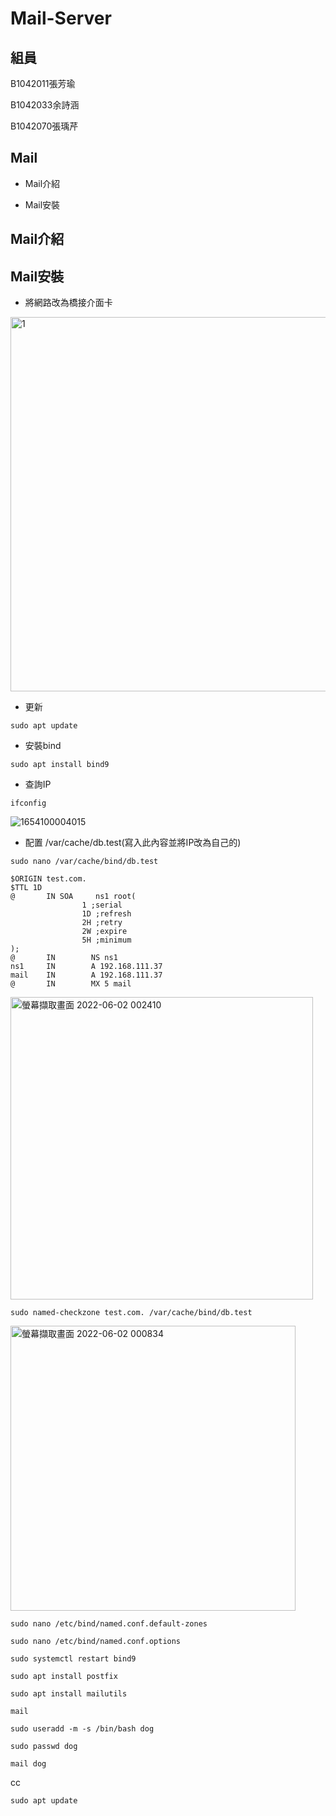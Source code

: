 # Mail-Server
## 組員
B1042011張芳瑜

B1042033余詩涵

B1042070張瑀芹
## Mail
* Mail介紹

* Mail安裝
## Mail介紹
## Mail安裝
- 將網路改為橋接介面卡

<img width="599" alt="1" src="https://user-images.githubusercontent.com/106367137/171447823-a085575b-1536-4cb3-83e4-b41d7b848e63.png">

- 更新
```shell
sudo apt update
```
- 安裝bind
```shell
sudo apt install bind9
```
- 查詢IP
```shell
ifconfig
```
![1654100004015](https://user-images.githubusercontent.com/106367137/171451126-e5d77c33-1ffd-427f-b682-e031582293ee.jpg)
- 配置 /var/cache/db.test(寫入此內容並將IP改為自己的)
```shell
sudo nano /var/cache/bind/db.test
```
```properties
$ORIGIN test.com.
$TTL 1D
@       IN SOA     ns1 root(
                1 ;serial
                1D ;refresh
                2H ;retry
                2W ;expire
                5H ;minimum
);
@       IN        NS ns1
ns1     IN        A 192.168.111.37
mail    IN        A 192.168.111.37
@       IN        MX 5 mail
```
<img width="484" alt="螢幕擷取畫面 2022-06-02 002410" src="https://user-images.githubusercontent.com/106367137/171453467-0e1a4b49-c525-4b15-ab2a-7137815a1cc7.png">

```shell
sudo named-checkzone test.com. /var/cache/bind/db.test
```
<img width="456" alt="螢幕擷取畫面 2022-06-02 000834" src="https://user-images.githubusercontent.com/106367137/171450098-74f158a8-4d22-433c-ad61-bb5912ffb3e6.png">

```shell
sudo nano /etc/bind/named.conf.default-zones
```

```shell
sudo nano /etc/bind/named.conf.options
```

```shell
sudo systemctl restart bind9
```


```shell
sudo apt install postfix
```

```shell
sudo apt install mailutils
```

```shell
mail
```

```shell
sudo useradd -m -s /bin/bash dog
```

```shell
sudo passwd dog
```

```shell
mail dog
```
cc

```shell
sudo apt update
```
